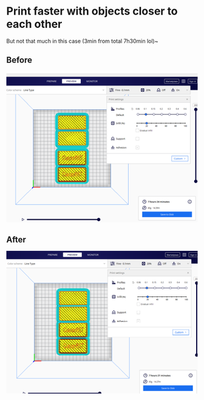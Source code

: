 # Print faster with objects closer to each other

But not that much in this case (3min from total 7h30min lol)~

## Before
![Before](./before.PNG)

## After
![After](./after.PNG)
